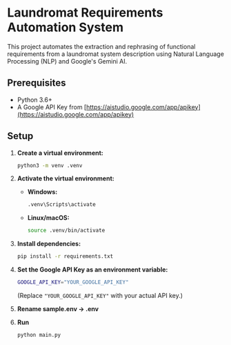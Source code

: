# Laundromat Requirements Automation System

This project automates the extraction and rephrasing of functional requirements from a laundromat system description using Natural Language Processing (NLP) and Google's Gemini AI.

## Prerequisites

*   Python 3.6+
*   A Google API Key from [https://aistudio.google.com/app/apikey](https://aistudio.google.com/app/apikey)

## Setup

1.  **Create a virtual environment:**

    ```bash
    python3 -m venv .venv
    ```

2.  **Activate the virtual environment:**

    *   **Windows:**

        ```bash
        .venv\Scripts\activate
        ```

    *   **Linux/macOS:**

        ```bash
        source .venv/bin/activate
        ```

3.  **Install dependencies:**

    ```bash
    pip install -r requirements.txt
    ```

4.  **Set the Google API Key as an environment variable:**

    ```bash
    GOOGLE_API_KEY="YOUR_GOOGLE_API_KEY"
    ```

    (Replace `"YOUR_GOOGLE_API_KEY"` with your actual API key.)
    
5.  **Rename sample.env -> .env**

6.  **Run**
    ```bash
    python main.py
    ```   

   
